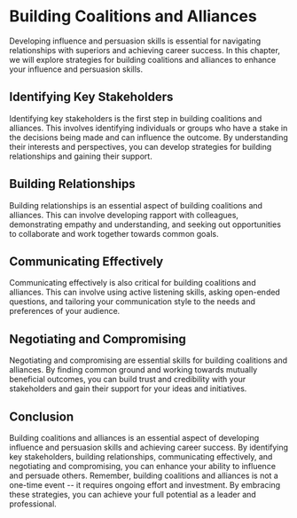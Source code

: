 # Building Coalitions and Alliances

Developing influence and persuasion skills is essential for navigating relationships with superiors and achieving career success. In this chapter, we will explore strategies for building coalitions and alliances to enhance your influence and persuasion skills.

Identifying Key Stakeholders
----------------------------

Identifying key stakeholders is the first step in building coalitions and alliances. This involves identifying individuals or groups who have a stake in the decisions being made and can influence the outcome. By understanding their interests and perspectives, you can develop strategies for building relationships and gaining their support.

Building Relationships
----------------------

Building relationships is an essential aspect of building coalitions and alliances. This can involve developing rapport with colleagues, demonstrating empathy and understanding, and seeking out opportunities to collaborate and work together towards common goals.

Communicating Effectively
-------------------------

Communicating effectively is also critical for building coalitions and alliances. This can involve using active listening skills, asking open-ended questions, and tailoring your communication style to the needs and preferences of your audience.

Negotiating and Compromising
----------------------------

Negotiating and compromising are essential skills for building coalitions and alliances. By finding common ground and working towards mutually beneficial outcomes, you can build trust and credibility with your stakeholders and gain their support for your ideas and initiatives.

Conclusion
----------

Building coalitions and alliances is an essential aspect of developing influence and persuasion skills and achieving career success. By identifying key stakeholders, building relationships, communicating effectively, and negotiating and compromising, you can enhance your ability to influence and persuade others. Remember, building coalitions and alliances is not a one-time event -- it requires ongoing effort and investment. By embracing these strategies, you can achieve your full potential as a leader and professional.
